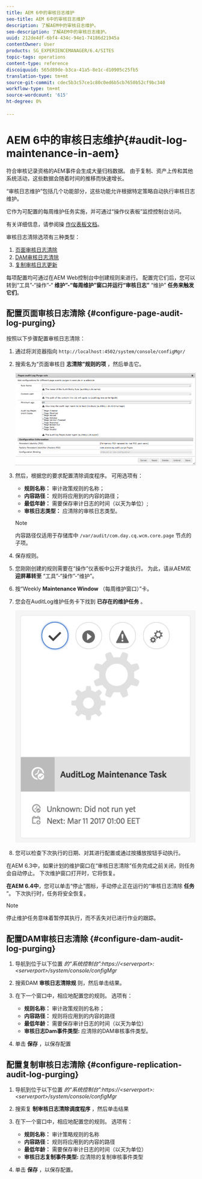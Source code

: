 ```yaml
---
title: AEM 6中的审核日志维护
seo-title: AEM 6中的审核日志维护
description: 了解AEM中的审核日志维护。
seo-description: 了解AEM中的审核日志维护。
uuid: 212de4df-6bf4-434c-94e1-74186d21945a
contentOwner: User
products: SG_EXPERIENCEMANAGER/6.4/SITES
topic-tags: operations
content-type: reference
discoiquuid: 565d89de-b3ca-41a5-8e1c-d10905c25fb5
translation-type: tm+mt
source-git-commit: cdec5b3c57ce1c80c0ed6b5cb7650b52cf9bc340
workflow-type: tm+mt
source-wordcount: '615'
ht-degree: 0%

---
```



# AEM 6中的审核日志维护{#audit-log-maintenance-in-aem}

符合审核记录资格的AEM事件会生成大量归档数据。 由于复制、资产上传和其他系统活动，这些数据会随着时间的推移而快速增长。

“审核日志维护”包括几个功能部分，这些功能允许根据特定策略自动执行审核日志维护。

它作为可配置的每周维护任务实施，并可通过“操作仪表板”监控控制台访问。

有关详细信息，请参阅操 [作仪表板文档](/help/sites-administering/operations-dashboard.md)。

审核日志清除选项有三种类型：

1. [页面审核日志清除](/help/sites-administering/operations-audit-log.md#configure-page-audit-log-purging)
1. [DAM审核日志清除](/help/sites-administering/operations-audit-log.md#configure-dam-audit-log-purging)
1. [复制审核日志更新](/help/sites-administering/operations-audit-log.md#configure-replication-audit-log-purging)

每项配置均可通过在AEM Web控制台中创建规则来进行。 配置完它们后，您可以转到“工具”-“操作”-“ **维护”-“每周维护”窗口并运行“审核日志”** “维护” **任务来触发它们**。

## 配置页面审核日志清除 {#configure-page-audit-log-purging}

按照以下步骤配置审核日志清除：

1. 通过将浏览器指向 `http://localhost:4502/system/console/configMgr/`

1. 搜索名为“页面审核日 **志清除”规则的项** ，然后单击它。

   ![chlimage_1-365](assets/chlimage_1-365.png)

1. 然后，根据您的要求配置清除调度程序。 可用选项有：

   * **规则名称：** 审计政策规则的名称；
   * **内容路径：** 规则将应用到的内容的路径；
   * **最低年龄：** 需要保存审计日志的时间（以天为单位）;
   * **审核日志类型：** 应清除的审核日志类型。

   >[!NOTE]
   >
   >内容路径仅适用于存储库中 `/var/audit/com.day.cq.wcm.core.page` 节点的子项。

1. 保存规则。
1. 您刚刚创建的规则需要在“操作”仪表板中公开才能执行。 为此，请从AEM欢 **迎屏幕转至** “工具”-“操作”-“维护”。

1. 按“Weekly **Maintenance Window** （每周维护窗口）”卡。

1. 您会在AuditLog维护任务卡下找到 **已存在的维护任务** 。

   ![chlimage_1-366](assets/chlimage_1-366.png)

1. 您可以检查下次执行的日期、对其进行配置或通过按播放按钮手动执行。

在AEM 6.3中，如果计划的维护窗口在“审核日志清除”任务完成之前关闭，则任务会自动停止。 下次维护窗口打开时，它将恢复。

**在AEM 6.4中**，您可以单击“停止”图标，手动停止正在运行的“审核日志清除 **任务** ”。 下次执行时，任务将安全恢复。

>[!NOTE]
>
>停止维护任务意味着暂停其执行，而不丢失对已进行作业的跟踪。

## 配置DAM审核日志清除 {#configure-dam-audit-log-purging}

1. 导航到位于以下位置 *的“系统控制台”:https://&lt;serverport>:&lt;serverport>/system/console/configMgr*
1. 搜索DAM **审核日志清除规** 则，然后单击结果。
1. 在下一个窗口中，相应地配置您的规则。 选项有：

   * **规则名称：** 审计政策规则的名称；
   * **内容路径：** 规则将应用到的内容的路径
   * **最低年龄：** 需要保存审计日志的时间（以天为单位）
   * **审核日志Dam事件类型:** 应清除的DAM审核事件类型。

1. 单击 **保存** ，以保存配置

## 配置复制审核日志清除  {#configure-replication-audit-log-purging}

1. 导航到位于以下位置 *的“系统控制台”:https://&lt;serverport>:&lt;serverport>/system/console/configMgr*
1. 搜索复 **制审核日志清除调度程序** ，然后单击结果
1. 在下一个窗口中，相应地配置您的规则。 选项有：

   * **规则名称：** 审计策略规则的名称
   * **内容路径：** 规则将应用到的内容的路径
   * **最低年龄：** 需要保存审计日志的时间（以天为单位）
   * **审核日志复制事件类型:** 应清除的复制审核事件类型

1. 单击 **保存** ，以保存配置。

